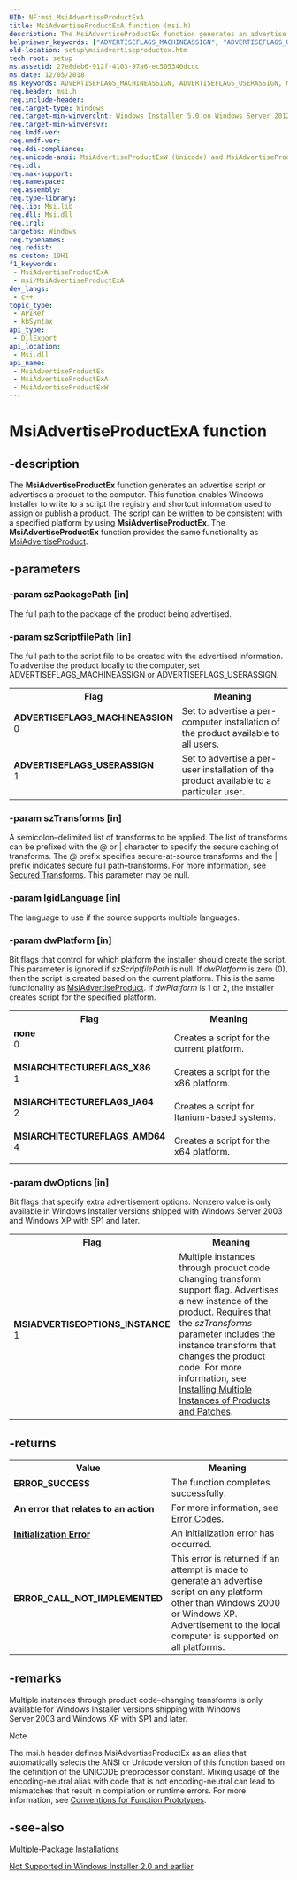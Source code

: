 ```yaml
---
UID: NF:msi.MsiAdvertiseProductExA
title: MsiAdvertiseProductExA function (msi.h)
description: The MsiAdvertiseProductEx function generates an advertise script or advertises a product to the computer. (ANSI)
helpviewer_keywords: ["ADVERTISEFLAGS_MACHINEASSIGN", "ADVERTISEFLAGS_USERASSIGN", "MSIADVERTISEOPTIONS_INSTANCE", "MSIARCHITECTUREFLAGS_AMD64", "MSIARCHITECTUREFLAGS_IA64", "MSIARCHITECTUREFLAGS_X86", "MsiAdvertiseProductExA", "msi/MsiAdvertiseProductExA", "none"]
old-location: setup\msiadvertiseproductex.htm
tech.root: setup
ms.assetid: 27e8deb6-912f-4103-97a6-ec505340dccc
ms.date: 12/05/2018
ms.keywords: ADVERTISEFLAGS_MACHINEASSIGN, ADVERTISEFLAGS_USERASSIGN, MSIADVERTISEOPTIONS_INSTANCE, MSIARCHITECTUREFLAGS_AMD64, MSIARCHITECTUREFLAGS_IA64, MSIARCHITECTUREFLAGS_X86, MsiAdvertiseProductEx, MsiAdvertiseProductEx function, MsiAdvertiseProductExA, MsiAdvertiseProductExW, _msi_msiadvertiseproductex, msi/MsiAdvertiseProductEx, msi/MsiAdvertiseProductExA, msi/MsiAdvertiseProductExW, none, setup.msiadvertiseproductex
req.header: msi.h
req.include-header: 
req.target-type: Windows
req.target-min-winverclnt: Windows Installer 5.0 on Windows Server 2012, Windows 8, Windows Server 2008 R2 or Windows 7. Windows Installer 4.0 or Windows Installer 4.5 on   Windows Server 2008 or Windows Vista. Windows Installer on Windows Server 2003 or Windows XP. See the Windows Installer Run-Time Requirements for information about the minimum Windows service pack that is required by a Windows Installer version.
req.target-min-winversvr: 
req.kmdf-ver: 
req.umdf-ver: 
req.ddi-compliance: 
req.unicode-ansi: MsiAdvertiseProductExW (Unicode) and MsiAdvertiseProductExA (ANSI)
req.idl: 
req.max-support: 
req.namespace: 
req.assembly: 
req.type-library: 
req.lib: Msi.lib
req.dll: Msi.dll
req.irql: 
targetos: Windows
req.typenames: 
req.redist: 
ms.custom: 19H1
f1_keywords:
 - MsiAdvertiseProductExA
 - msi/MsiAdvertiseProductExA
dev_langs:
 - c++
topic_type:
 - APIRef
 - kbSyntax
api_type:
 - DllExport
api_location:
 - Msi.dll
api_name:
 - MsiAdvertiseProductEx
 - MsiAdvertiseProductExA
 - MsiAdvertiseProductExW
---
```


# MsiAdvertiseProductExA function


## -description

The 
<b>MsiAdvertiseProductEx</b> function generates an advertise script or advertises a product to the computer. This 
function enables Windows Installer to write to a script  the registry and shortcut information used to assign or publish a product. The script can be written to be consistent with a specified platform by using 
<b>MsiAdvertiseProductEx</b>. The <b>MsiAdvertiseProductEx</b> function provides the same functionality as 
<a href="/windows/desktop/api/msi/nf-msi-msiadvertiseproducta">MsiAdvertiseProduct</a>.

## -parameters

### -param szPackagePath [in]

The full path to the package of the product being advertised.

### -param szScriptfilePath [in]

The full path to the script file to be created with the advertised information. To advertise the product locally to the computer, set ADVERTISEFLAGS_MACHINEASSIGN or ADVERTISEFLAGS_USERASSIGN. 



<table>
<tr>
<th>Flag</th>
<th>Meaning</th>
</tr>
<tr>
<td width="40%"><a id="ADVERTISEFLAGS_MACHINEASSIGN"></a><a id="advertiseflags_machineassign"></a><dl>
<dt><b>ADVERTISEFLAGS_MACHINEASSIGN</b></dt>
<dt>0</dt>
</dl>
</td>
<td width="60%">
Set to advertise a per-computer installation of the product available to all users.

</td>
</tr>
<tr>
<td width="40%"><a id="ADVERTISEFLAGS_USERASSIGN"></a><a id="advertiseflags_userassign"></a><dl>
<dt><b>ADVERTISEFLAGS_USERASSIGN</b></dt>
<dt>1</dt>
</dl>
</td>
<td width="60%">
Set to advertise a per-user installation of the product available to a particular user.

</td>
</tr>
</table>

### -param szTransforms [in]

A semicolon–delimited list of transforms to be applied. The list of transforms can be prefixed with the @ or | character to specify the secure caching of transforms. The @ prefix specifies secure-at-source transforms and the | prefix indicates secure full path–transforms. For more information, see 
<a href="/windows/desktop/Msi/secured-transforms">Secured Transforms</a>. This parameter may be null.

### -param lgidLanguage [in]

The language to use if the source supports multiple languages.

### -param dwPlatform [in]

Bit flags that control for which platform the installer should create the script. This parameter is ignored if <i>szScriptfilePath</i> is null. If <i>dwPlatform</i> is zero (0), then the script is created based on the current platform. This is the same functionality as 
<a href="/windows/desktop/api/msi/nf-msi-msiadvertiseproducta">MsiAdvertiseProduct</a>. If <i>dwPlatform</i> is 1 or 2, the installer creates script for the specified platform. 



<table>
<tr>
<th>Flag</th>
<th>Meaning</th>
</tr>
<tr>
<td width="40%"><a id="none"></a><a id="NONE"></a><dl>
<dt><b>none</b></dt>
<dt>0</dt>
</dl>
</td>
<td width="60%">
Creates a script for the current platform.

</td>
</tr>
<tr>
<td width="40%"><a id="MSIARCHITECTUREFLAGS_X86"></a><a id="msiarchitectureflags_x86"></a><dl>
<dt><b>MSIARCHITECTUREFLAGS_X86</b></dt>
<dt>1</dt>
</dl>
</td>
<td width="60%">
Creates a script for the x86 platform.

</td>
</tr>
<tr>
<td width="40%"><a id="MSIARCHITECTUREFLAGS_IA64"></a><a id="msiarchitectureflags_ia64"></a><dl>
<dt><b>MSIARCHITECTUREFLAGS_IA64</b></dt>
<dt>2</dt>
</dl>
</td>
<td width="60%">
Creates a script for Itanium-based systems.

</td>
</tr>
<tr>
<td width="40%"><a id="MSIARCHITECTUREFLAGS_AMD64"></a><a id="msiarchitectureflags_amd64"></a><dl>
<dt><b>MSIARCHITECTUREFLAGS_AMD64</b></dt>
<dt>4</dt>
</dl>
</td>
<td width="60%">
Creates a script for the x64 platform.

</td>
</tr>
</table>

### -param dwOptions [in]

Bit flags that specify extra advertisement options. Nonzero value is only available in Windows Installer versions shipped with Windows Server 2003 and Windows XP with SP1 and later.

<table>
<tr>
<th>Flag</th>
<th>Meaning</th>
</tr>
<tr>
<td width="40%"><a id="MSIADVERTISEOPTIONS_INSTANCE"></a><a id="msiadvertiseoptions_instance"></a><dl>
<dt><b>MSIADVERTISEOPTIONS_INSTANCE</b></dt>
<dt>1</dt>
</dl>
</td>
<td width="60%">
Multiple instances through product code changing transform support flag. Advertises a new instance of the product. Requires that the <i>szTransforms</i> parameter includes the instance transform that changes the product code. For more information, see <a href="/windows/desktop/Msi/installing-multiple-instances-of-products-and-patches">Installing Multiple Instances of Products and Patches</a>.

</td>
</tr>
</table>

## -returns

<table>
<tr>
<th>Value</th>
<th>Meaning</th>
</tr>
<tr>
<td width="40%">
<dl>
<dt><b>ERROR_SUCCESS</b></dt>
</dl>
</td>
<td width="60%">
The function completes successfully.

</td>
</tr>
<tr>
<td width="40%">
<dl>
<dt><b>An error that relates to an action</b></dt>
</dl>
</td>
<td width="60%">
For more information, see 
<a href="/windows/desktop/Msi/error-codes">Error Codes</a>.

</td>
</tr>
<tr>
<td width="40%">
<dl>
<dt><b><a href="/windows/desktop/Msi/initialization-errors">Initialization Error</a></b></dt>
</dl>
</td>
<td width="60%">
An initialization error has occurred.

</td>
</tr>
<tr>
<td width="40%">
<dl>
<dt><b>ERROR_CALL_NOT_IMPLEMENTED</b></dt>
</dl>
</td>
<td width="60%">
This error is returned if an attempt is made to generate an advertise script on any platform other than Windows 2000 or Windows XP. Advertisement to the local computer is supported on all platforms.

</td>
</tr>
</table>

## -remarks

Multiple instances through product code–changing transforms is only available for Windows Installer versions shipping with   Windows Server 2003  and Windows XP with SP1 and later.





> [!NOTE]
> The msi.h header defines MsiAdvertiseProductEx as an alias that automatically selects the ANSI or Unicode version of this function based on the definition of the UNICODE preprocessor constant. Mixing usage of the encoding-neutral alias with code that is not encoding-neutral can lead to mismatches that result in compilation or runtime errors. For more information, see [Conventions for Function Prototypes](/windows/win32/intl/conventions-for-function-prototypes).

## -see-also

<a href="/windows/desktop/Msi/multiple-package-installations">Multiple-Package Installations</a>



<a href="/windows/desktop/Msi/not-supported-in-windows-installer-version-2-0">Not Supported in Windows Installer 2.0 and earlier</a>
